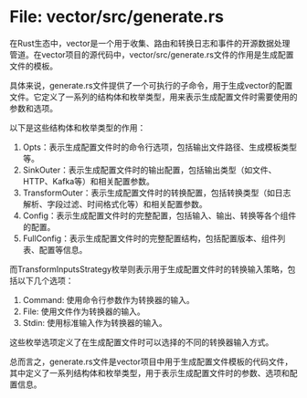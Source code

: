 # File: vector/src/generate.rs

在Rust生态中，vector是一个用于收集、路由和转换日志和事件的开源数据处理管道。在vector项目的源代码中，vector/src/generate.rs文件的作用是生成配置文件的模板。

具体来说，generate.rs文件提供了一个可执行的子命令，用于生成vector的配置文件。它定义了一系列的结构体和枚举类型，用来表示生成配置文件时需要使用的参数和选项。

以下是这些结构体和枚举类型的作用：

1. Opts：表示生成配置文件时的命令行选项，包括输出文件路径、生成模板类型等。
2. SinkOuter：表示生成配置文件时的输出配置，包括输出类型（如文件、HTTP、Kafka等）和相关配置参数。
3. TransformOuter：表示生成配置文件时的转换配置，包括转换类型（如日志解析、字段过滤、时间格式化等）和相关配置参数。
4. Config：表示生成配置文件时的完整配置，包括输入、输出、转换等各个组件的配置。
5. FullConfig：表示生成配置文件时的完整配置结构，包括配置版本、组件列表、配置等信息。

而TransformInputsStrategy枚举则表示用于生成配置文件时的转换输入策略，包括以下几个选项：

1. Command: 使用命令行参数作为转换器的输入。
2. File: 使用文件作为转换器的输入。
3. Stdin: 使用标准输入作为转换器的输入。

这些枚举选项定义了在生成配置文件时可以选择的不同的转换器输入方式。

总而言之，generate.rs文件是vector项目中用于生成配置文件模板的代码文件，其中定义了一系列结构体和枚举类型，用于表示生成配置文件时的参数、选项和配置信息。

